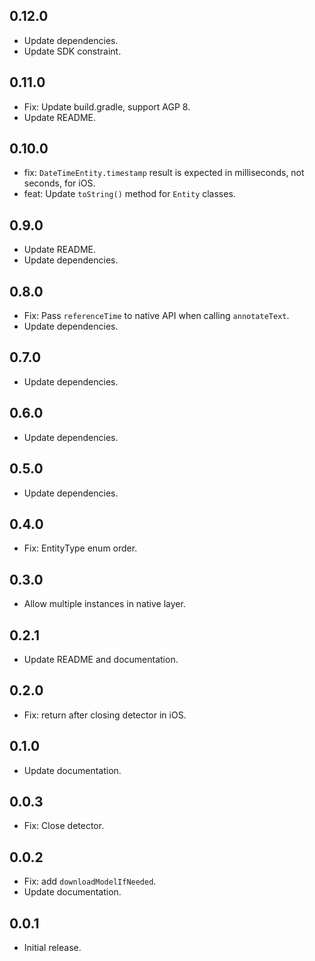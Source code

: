 ## 0.12.0

* Update dependencies.
* Update SDK constraint.

## 0.11.0

* Fix: Update build.gradle, support AGP 8.
* Update README.

## 0.10.0

* fix: `DateTimeEntity.timestamp` result is expected in milliseconds, not seconds, for iOS.
* feat: Update `toString()` method for `Entity` classes.

## 0.9.0

* Update README.
* Update dependencies.

## 0.8.0

* Fix: Pass `referenceTime` to native API when calling `annotateText`.
* Update dependencies.

## 0.7.0

* Update dependencies.

## 0.6.0

* Update dependencies.

## 0.5.0

* Update dependencies.

## 0.4.0

* Fix: EntityType enum order.

## 0.3.0

* Allow multiple instances in native layer.

## 0.2.1

* Update README and documentation.

## 0.2.0

* Fix: return after closing detector in iOS.

## 0.1.0

* Update documentation.

## 0.0.3

* Fix: Close detector.

## 0.0.2

* Fix: add `downloadModelIfNeeded`.
* Update documentation.

## 0.0.1

* Initial release.
